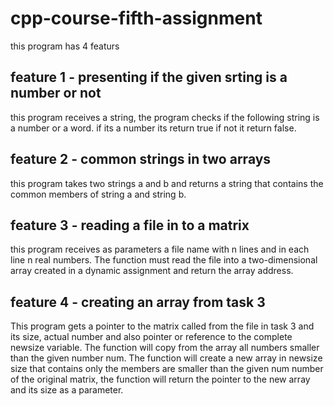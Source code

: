 # cpp-course-fifth-assignment

this program has 4 featurs

## feature 1 - presenting if the given srting is a number or not

this program receives a string, the program checks if the following string is a number or a word.
if its a number its return true if not it return false.

## feature 2 - common strings in two arrays

this program takes two strings a and b and returns a string that contains the common members of string a and string b.

## feature 3 - reading a file in to a matrix

this program receives as parameters a file name with n lines and in each line n real numbers. The function must read the file into a two-dimensional array created in a dynamic assignment and return the array address.

## feature 4 - creating an array from task 3

This program gets a pointer to the matrix called from the file in task 3 and its size, actual number and also pointer or reference to the complete newsize variable.
The function will copy from the array all numbers smaller than the given number num.
The function will create a new array in newsize size that contains only the members are smaller than the given num number of the original matrix, the function will return the pointer to the new array and its size as a parameter.
